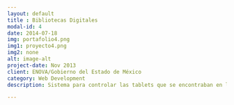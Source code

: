 ```yaml
---
layout: default
title : Bibliotecas Digitales
modal-id: 4
date: 2014-07-18
img: portafolio4.png
img1: proyecto4.png
img2: none
alt: image-alt
project-date: Nov 2013
client: ENOVA/Gobierno del Estado de México
category: Web Development
description: Sistema para controlar las tablets que se encontraban en las bibliotecas digitales, con un módulo de gestión de usuarios, restricción de acceso a ciertas secciones,instalacion de contenido remoto (como libros).  Este proyecto no llegó a su fin por problemas administrativos, pero la aplicación estuvo lista para usarse.

---
```

